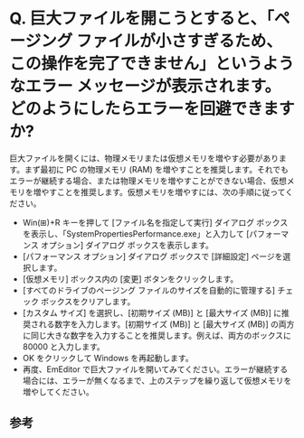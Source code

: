 # Q. 巨大ファイルを開こうとすると、「ページング ファイルが小さすぎるため、この操作を完了できません」というようなエラー メッセージが表示されます。どのようにしたらエラーを回避できますか?

巨大ファイルを開くには、物理メモリまたは仮想メモリを増やす必要があります。まず最初に PC の物理メモリ (RAM) を増やすことを推奨します。それでもエラーが継続する場合、または物理メモリを増やすことができない場合、仮想メモリを増やすことを推奨します。仮想メモリを増やすには、次の手順に従ってください。

- Win(⊞)+R キーを押して \[ファイル名を指定して実行\] ダイアログ ボックスを表示し、「SystemPropertiesPerformance.exe」と入力して \[パフォーマンス オプション\] ダイアログ ボックスを表示します。
- \[パフォーマンス オプション\] ダイアログ ボックスで \[詳細設定\] ページを選択します。
- \[仮想メモリ\] ボックス内の \[変更\] ボタンをクリックします。
- \[すべてのドライブのページング ファイルのサイズを自動的に管理する\] チェック ボックスをクリアします。
- \[カスタム サイズ\] を選択し、\[初期サイズ (MB)\] と \[最大サイズ (MB)\] に推奨される数字を入力します。\[初期サイズ (MB)\] と \[最大サイズ (MB)\] の両方に同じ大きな数字を入力することを推奨します。例えば、両方のボックスに 80000 と入力します。
- OK をクリックして Windows を再起動します。
- 再度、EmEditor で巨大ファイルを開いてみてください。エラーが継続する場合には、エラーが無くなるまで、上のステップを繰り返して仮想メモリを増やしてください。

## 参考
